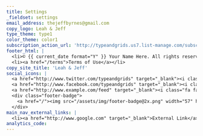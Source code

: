 ```yaml
---
title: Settings
_fieldset: settings
email_address: thejeffbyrnes@gmail.com
copy_logo: Leah & Jeff
type_theme: type1
color_theme: color1
subscription_action_url: 'http://typeandgrids.us7.list-manage.com/subscribe/post?u=ad6213c8bf237d18f2211dbf7&id=ab2a48292f'
footer_html: |
  <li>© {{ current_date format="Y" }} Your Name Here. All rights reserved.</li>
  <li><a href="/terms">Terms of Use</a></li>
copy_site_title: 'Leah & Jeff'
social_icons: |
  <a href="http://www.twitter.com/typeandgrids" target="_blank"><i class="fa fa-twitter-square fa-2x"></i></a>
  <a href="http://www.facebook.com/typeandgrids" target="_blank"><i class="fa fa-facebook-square fa-2x"></i></a>
  <a href="http://www.example.com/feed" target="_blank"><i class="fa fa-rss-square fa-2x"></i></a>
  <div class="footer-badge">
  	<a href="/"><img src="/assets/img/footer-badge@2x.png" width="57" height="57"  /></a>
  </div>
main_nav_external_links: |
  <li><a href="http://www.google.com" target="_blank">External Link</a></li>
analytics_code:
---
```



















































































































